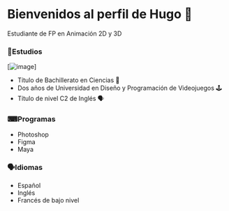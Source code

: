 # Bienvenidos al perfil de Hugo 👋
Estudiante de FP en Animación 2D y 3D

### 📖Estudios
[![image](https://github.com/user-attachments/assets/93e22f67-0b42-4a11-a93c-539a70bf3bd1)]

- Título de Bachillerato en Ciencias 🧪
- Dos años de Universidad en Diseño y Programación de Videojuegos 🕹
- Título de nivel C2 de Inglés 🗣

### ⌨Programas
- Photoshop
- Figma
- Maya

### 🗣Idiomas
- Español
- Inglés
- Francés de bajo nivel

<!--
**TheHeyro/TheHeyro** is a ✨ _special_ ✨ repository because its `README.md` (this file) appears on your GitHub profile.

Here are some ideas to get you started:

- 🔭 I’m currently working on ...
- 🌱 I’m currently learning ...
- 👯 I’m looking to collaborate on ...
- 🤔 I’m looking for help with ...
- 💬 Ask me about ...
- 📫 How to reach me: ...
- 😄 Pronouns: ...
- ⚡ Fun fact: ...
-->
